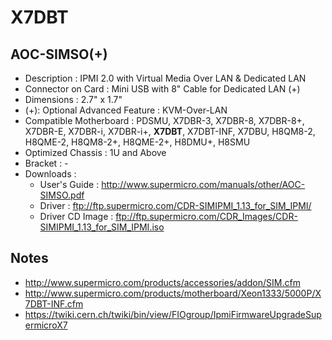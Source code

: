 # X7DBT


## AOC-SIMSO(+)
* Description : IPMI 2.0 with Virtual Media Over LAN & Dedicated LAN
* Connector on Card : Mini USB with 8" Cable for Dedicated LAN (+)
* Dimensions : 2.7" x 1.7"
* (+): Optional Advanced Feature : KVM-Over-LAN 
* Compatible Motherboard : PDSMU, X7DBR-3, X7DBR-8, X7DBR-8+, X7DBR-E, X7DBR-i, X7DBR-i+, __X7DBT__, X7DBT-INF, X7DBU, H8QM8-2, H8QME-2, H8QM8-2+, H8QME-2+, H8DMU+, H8SMU
* Optimized Chassis : 1U and Above
* Bracket : -
* Downloads : 
   * User's Guide : http://www.supermicro.com/manuals/other/AOC-SIMSO.pdf
   * Driver : ftp://ftp.supermicro.com/CDR-SIMIPMI_1.13_for_SIM_IPMI/
   * Driver CD Image : ftp://ftp.supermicro.com/CDR_Images/CDR-SIMIPMI_1.13_for_SIM_IPMI.iso

## Notes
* http://www.supermicro.com/products/accessories/addon/SIM.cfm
* http://www.supermicro.com/products/motherboard/Xeon1333/5000P/X7DBT-INF.cfm
* https://twiki.cern.ch/twiki/bin/view/FIOgroup/IpmiFirmwareUpgradeSupermicroX7
